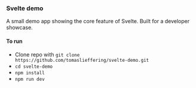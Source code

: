 ### Svelte demo

A small demo app showing the core feature of Svelte.
Built for a developer showcase.

#### To run 

- Clone repo with `git clone https://github.com/tomaslieffering/svelte-demo.git`
- `cd svelte-demo`
- `npm install`
- `npm run dev`
